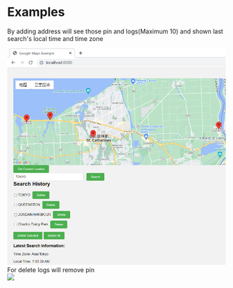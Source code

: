 # Examples
By adding address will see those pin and logs(Maximum 10) and shown last search's local time and time zone
<div><img src="https://github.com/Kasim-An/Map/blob/master/example1.png"></div>
For delete logs will remove pin
<div><img src="https://github.com/Kasim-An/Map/blob/master/example2.jpg"></div>
